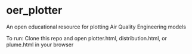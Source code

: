 # oer_plotter
An open educational resource for plotting Air Quality Engineering models

To run: Clone this repo and open plotter.html, distribution.html, or plume.html in your browser
